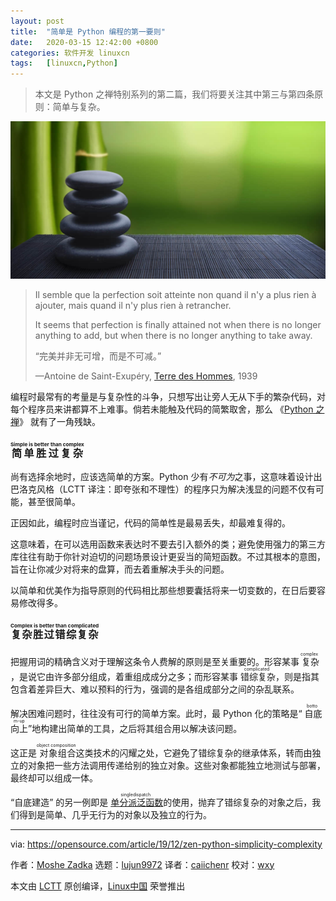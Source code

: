 ```yaml
---
layout: post
title:	"简单是 Python 编程的第一要则"
date:	2020-03-15 12:42:00 +0800 
categories:	软件开发 linuxcn 
tags:	[linuxcn,Python]
---
```




> 
> 本文是 Python 之禅特别系列的第二篇，我们将要关注其中第三与第四条原则：简单与复杂。
> 
> 
> 


![](/Asserts/Images/album/202003/15/124150t4wf3wwgdrijx6xx.jpg)



> 
> Il semble que la perfection soit atteinte non quand il n'y a plus rien à ajouter, mais quand il n'y plus rien à retrancher.
> 
> 
> It seems that perfection is finally attained not when there is no longer anything to add, but when there is no longer anything to take away.
> 
> 
> “完美并非无可增，而是不可减。”
> 
> 
> —Antoine de Saint-Exupéry, [Terre des Hommes](https://en.wikipedia.org/wiki/Wind,_Sand_and_Stars), 1939
> 
> 
> 


编程时最常有的考量是与复杂性的斗争，只想写出让旁人无从下手的繁杂代码，对每个程序员来讲都算不上难事。倘若未能触及代码的简繁取舍，那么 《[Python 之禅](https://www.python.org/dev/peps/pep-0020/)》 就有了一角残缺。


### <ruby> 简单胜过复杂 <rt>  Simple is better than complex </rt></ruby>


尚有选择余地时，应该选简单的方案。Python 少有*不可为*之事，这意味着设计出巴洛克风格（LCTT 译注：即夸张和不理性）的程序只为解决浅显的问题不仅有可能，甚至很简单。


正因如此，编程时应当谨记，代码的简单性是最易丢失，却最难复得的。


这意味着，在可以选用函数来表达时不要去引入额外的类；避免使用强力的第三方库往往有助于你针对迫切的问题场景设计更妥当的简短函数。不过其根本的意图，旨在让你减少对将来的盘算，而去着重解决手头的问题。


以简单和优美作为指导原则的代码相比那些想要囊括将来一切变数的，在日后要容易修改得多。


### <ruby> 复杂胜过错综复杂 <rt>  Complex is better than complicated </rt></ruby>


把握用词的精确含义对于理解这条令人费解的原则是至关重要的。形容某事<ruby> 复杂 <rt>  complex </rt></ruby>，是说它由许多部分组成，着重组成成分之多；而形容某事<ruby> 错综复杂 <rt>  complicated </rt></ruby>，则是指其包含着差异巨大、难以预料的行为，强调的是各组成部分之间的杂乱联系。


解决困难问题时，往往没有可行的简单方案。此时，最 Python 化的策略是“<ruby> 自底向上 <rt>  bottom-up </rt></ruby>”地构建出简单的工具，之后将其组合用以解决该问题。


这正是<ruby> 对象组合 <rt>  object composition </rt></ruby>这类技术的闪耀之处，它避免了错综复杂的继承体系，转而由独立的对象把一些方法调用传递给别的独立对象。这些对象都能独立地测试与部署，最终却可以组成一体。


“自底建造” 的另一例即是<ruby> <a href="https://opensource.com/article/19/5/python-singledispatch">  单分派泛函数 </a> <rt>  singledispatch </rt></ruby>的使用，抛弃了错综复杂的对象之后，我们得到是简单、几乎无行为的对象以及独立的行为。




---


via: <https://opensource.com/article/19/12/zen-python-simplicity-complexity>


作者：[Moshe Zadka](https://opensource.com/users/moshez) 选题：[lujun9972](https://github.com/lujun9972) 译者：[caiichenr](https://github.com/caiichenr) 校对：[wxy](https://github.com/wxy)


本文由 [LCTT](https://github.com/LCTT/TranslateProject) 原创编译，[Linux中国](https://linux.cn/) 荣誉推出
